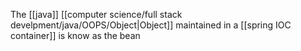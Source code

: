 The [[java]] [[computer science/full stack develpment/java/OOPS/Object|Object]] maintained in a [[spring IOC container]] is know as the bean